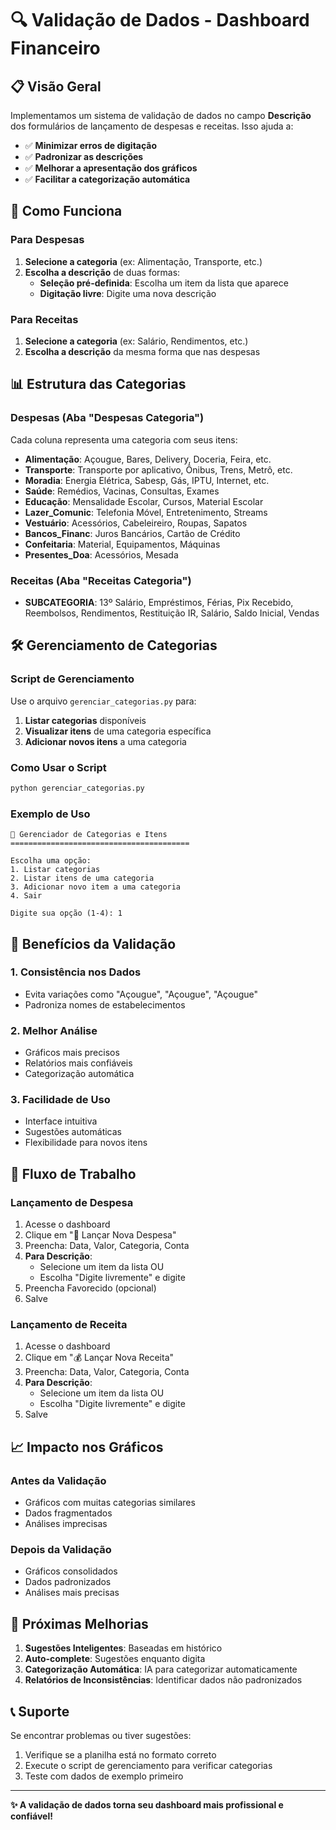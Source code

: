# 🔍 Validação de Dados - Dashboard Financeiro

## 📋 Visão Geral

Implementamos um sistema de validação de dados no campo **Descrição** dos formulários de lançamento de despesas e receitas. Isso ajuda a:

- ✅ **Minimizar erros de digitação**
- ✅ **Padronizar as descrições**
- ✅ **Melhorar a apresentação dos gráficos**
- ✅ **Facilitar a categorização automática**

## 🎯 Como Funciona

### Para Despesas
1. **Selecione a categoria** (ex: Alimentação, Transporte, etc.)
2. **Escolha a descrição** de duas formas:
   - **Seleção pré-definida**: Escolha um item da lista que aparece
   - **Digitação livre**: Digite uma nova descrição

### Para Receitas
1. **Selecione a categoria** (ex: Salário, Rendimentos, etc.)
2. **Escolha a descrição** da mesma forma que nas despesas

## 📊 Estrutura das Categorias

### Despesas (Aba "Despesas Categoria")
Cada coluna representa uma categoria com seus itens:

- **Alimentação**: Açougue, Bares, Delivery, Doceria, Feira, etc.
- **Transporte**: Transporte por aplicativo, Ônibus, Trens, Metrô, etc.
- **Moradia**: Energia Elétrica, Sabesp, Gás, IPTU, Internet, etc.
- **Saúde**: Remédios, Vacinas, Consultas, Exames
- **Educação**: Mensalidade Escolar, Cursos, Material Escolar
- **Lazer_Comunic**: Telefonia Móvel, Entretenimento, Streams
- **Vestuário**: Acessórios, Cabeleireiro, Roupas, Sapatos
- **Bancos_Financ**: Juros Bancários, Cartão de Crédito
- **Confeitaria**: Material, Equipamentos, Máquinas
- **Presentes_Doa**: Acessórios, Mesada

### Receitas (Aba "Receitas Categoria")
- **SUBCATEGORIA**: 13º Salário, Empréstimos, Férias, Pix Recebido, Reembolsos, Rendimentos, Restituição IR, Salário, Saldo Inicial, Vendas

## 🛠️ Gerenciamento de Categorias

### Script de Gerenciamento
Use o arquivo `gerenciar_categorias.py` para:

1. **Listar categorias** disponíveis
2. **Visualizar itens** de uma categoria específica
3. **Adicionar novos itens** a uma categoria

### Como Usar o Script
```bash
python gerenciar_categorias.py
```

### Exemplo de Uso
```
🔧 Gerenciador de Categorias e Itens
========================================

Escolha uma opção:
1. Listar categorias
2. Listar itens de uma categoria
3. Adicionar novo item a uma categoria
4. Sair

Digite sua opção (1-4): 1
```

## 🎨 Benefícios da Validação

### 1. **Consistência nos Dados**
- Evita variações como "Açougue", "Açougue", "Açougue"
- Padroniza nomes de estabelecimentos

### 2. **Melhor Análise**
- Gráficos mais precisos
- Relatórios mais confiáveis
- Categorização automática

### 3. **Facilidade de Uso**
- Interface intuitiva
- Sugestões automáticas
- Flexibilidade para novos itens

## 🔄 Fluxo de Trabalho

### Lançamento de Despesa
1. Acesse o dashboard
2. Clique em "📝 Lançar Nova Despesa"
3. Preencha: Data, Valor, Categoria, Conta
4. **Para Descrição**:
   - Selecione um item da lista OU
   - Escolha "Digite livremente" e digite
5. Preencha Favorecido (opcional)
6. Salve

### Lançamento de Receita
1. Acesse o dashboard
2. Clique em "💰 Lançar Nova Receita"
3. Preencha: Data, Valor, Categoria, Conta
4. **Para Descrição**:
   - Selecione um item da lista OU
   - Escolha "Digite livremente" e digite
5. Salve

## 📈 Impacto nos Gráficos

### Antes da Validação
- Gráficos com muitas categorias similares
- Dados fragmentados
- Análises imprecisas

### Depois da Validação
- Gráficos consolidados
- Dados padronizados
- Análises mais precisas

## 🚀 Próximas Melhorias

1. **Sugestões Inteligentes**: Baseadas em histórico
2. **Auto-complete**: Sugestões enquanto digita
3. **Categorização Automática**: IA para categorizar automaticamente
4. **Relatórios de Inconsistências**: Identificar dados não padronizados

## 📞 Suporte

Se encontrar problemas ou tiver sugestões:
1. Verifique se a planilha está no formato correto
2. Execute o script de gerenciamento para verificar categorias
3. Teste com dados de exemplo primeiro

---

**✨ A validação de dados torna seu dashboard mais profissional e confiável!** 